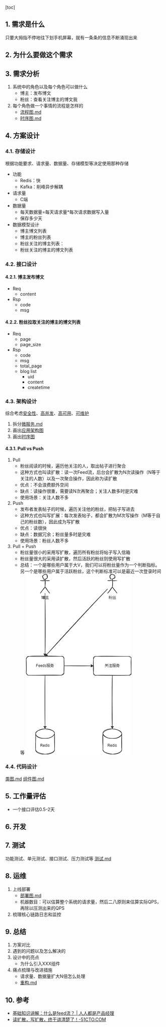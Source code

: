 [toc]



## 1. 需求是什么
只要大拇指不停地往下划手机屏幕，就有一条条的信息不断涌现出来
## 2. 为什么要做这个需求


## 3. 需求分析
1. 系统中的角色以及每个角色可以做什么
    - 博主：发布博文
    - 粉丝：查看关注博主的博文我
2. 每个角色做一个事情的流程是怎样的
    - [流程图.md](../Software_Engineering/建模/流程图.md)
    - [时序图.md](../Software_Engineering/建模/时序图.md)
## 4. 方案设计



### 4.1. 存储设计
根据功能要求、请求量、数据量、存储模型等决定使用那种存储

- 功能
    - Redis：快
    - Kafka：削峰异步解耦
- 请求量
    - C端
- 数据量
    - 每天数据量=每天请求量*每次请求数据写入量
    - 保存多少天
- 数据模型设计
    - 博主博文列表
    - 博主的粉丝列表
    - 粉丝关注的博主列表：
    - 粉丝关注的博主的博文列表
### 4.2. 接口设计


#### 4.2.1. 博主发布博文
- Req
    - content
- Rsp
    - code
    - msg
#### 4.2.2. 粉丝拉取关注的博主的博文列表
- Req
    - page
    - page_size
- Rsp
    - code
    - msg
    - total_page
    - blog list
        - uid
        - content
        - createtime

### 4.3. 架构设计
综合考虑[安全性](../Safe/安全.md)、[高并发](如何设计高并发系统.md)、[高可用](如何设计高可用系统.md)、[可维护](如何设计可维护系统.md)

1. 拆分[微服务.md](../Software_Engineering/Architecture/微服务/微服务.md)
2. 画出[应用架构图](../Software_Engineering/建模/架构图.md)
3. 画出[时序图](../Software_Engineering/建模/时序图.md)
#### 4.3.1. Pull vs Push
1. Pull
    - 粉丝阅读的时候，遍历他关注的人，取出帖子进行聚合
    - 这种方式也叫读扩散：读一次Feed流，后台会扩散为N次读操作（N等于关注的人数）以及一次聚合操作，因此称为读扩散
    - 优点：不会浪费额外空间
    - 缺点：读操作很重，需要读N次再聚合；关注人数多时是灾难
    - 使用场景：关注人数不多
2. Push
    - 发布者发表帖子的时候，遍历关注他的粉丝，把帖子写进去
    - 这种方式也叫写扩展：每次发表帖子，都会扩散为M次写操作（M等于自己的粉丝数），因此成为写扩散
    - 优点：读很快
    - 缺点：数据冗余；粉丝量多时是灾难
    - 使用场景：粉丝人数不多
3. Pull + Push
    - 粉丝量很小的采用写扩散，遍历所有粉丝将帖子写入信箱
    - 粉丝量很大的采用读扩散，然后活跃的粉丝则使用写扩散
    - 总结：一个是哪些用户属于大V，我们可以将粉丝量作为一个判断指标。另一个是哪些用户属于活跃粉丝，这个判断标准可以是最近一次登录时间等
![Feeds流](https://raw.githubusercontent.com/TDoct/images/master/1647092784_20220312214536818_13161.png)
### 4.4. 代码设计
[类图.md](../Software_Engineering/建模/类图.md)
[组件图.md](../Software_Engineering/建模/组件图.md)

## 5. 工作量评估
- 一个接口评估0.5-2天
## 6. 开发


## 7. 测试
功能测试、单元测试、接口测试、压力测试等
[测试.md](../Test/测试.md)



## 8. 运维
1. 上线部署
    - [部署图.md](建模/部署图.md)
    - 机器数目：可以估算整个系统的请求量，然后二八原则来估算实际QPS，再除以压测出来的QPS
2. 梳理核心链路日志和监控


## 9. 总结

1. 方案对比
2. 遇到的问题以及怎么解决的
3. 设计中的亮点
    - 为什么引入XXX组件
3. 痛点梳理与改进措施
    - 请求量、数据量扩大N倍怎么处理
    - [重构.md](重构.md)
## 10. 参考
- [基础知识讲解：什么是feed流？ \| 人人都是产品经理](http://www.woshipm.com/marketing/1023818.html#:~:text=feed%E6%98%AF%E5%B0%86%E7%94%A8%E6%88%B7%E4%B8%BB%E5%8A%A8,%E7%94%A8%E6%88%B7%E5%86%85%E5%AE%B9%E7%9A%84%E4%BF%A1%E6%81%AF%E6%B5%81%E3%80%82&text=%E5%88%B7%E6%9C%8B%E5%8F%8B%E5%9C%88%E3%80%81%E9%80%9B%E5%BE%AE,%E7%9A%84%E4%B8%8D%E4%BA%A6%E4%B9%90%E4%B9%8E%E3%80%82)
- [读扩散，写扩散，终于讲清楚了！\-51CTO\.COM](https://www.51cto.com/article/697949.html)